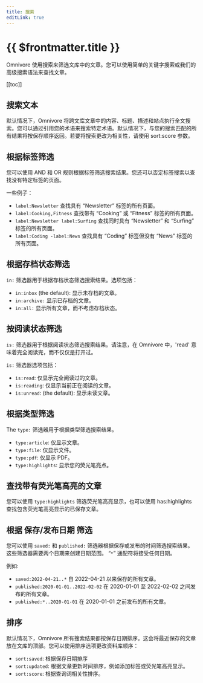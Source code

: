 ```yaml
---
title: 搜索
editLink: true
---
```


# {{ $frontmatter.title }}

Omnivore 使用搜索来筛选文库中的文章。您可以使用简单的关键字搜索或我们的高级搜索语法来查找文章。

[[toc]]

## 搜索文本

默认情况下，Omnivore 将跨文库文章中的内容、标题、描述和站点执行全文搜索。您可以通过引用您的术语来搜索特定术语。默认情况下，与您的搜索匹配的所有结果将按保存顺序返回。若要将搜索更改为相关性，请使用 sort:score 参数。

## 根据标签筛选

您可以使用 AND 和 OR 规则根据标签筛选搜索结果。您还可以否定标签搜索以查找没有特定标签的页面。

一些例子：

- `label:Newsletter` 查找具有 “Newsletter” 标签的所有页面。
- `label:Cooking,Fitness` 查找带有 “Cooking” 或 “Fitness” 标签的所有页面。
- `label:Newsletter label:Surfing` 查找同时具有 “Newsletter” 和 “Surfing” 标签的所有页面。
- `label:Coding -label:News` 查找具有 “Coding” 标签但没有 “News” 标签的所有页面。

## 根据存档状态筛选

`in:` 筛选器用于根据存档状态筛选搜索结果。选项包括：

- `in:inbox` (the default): 显示未存档的文章。
- `in:archive:` 显示已存档的文章。
- `in:all:` 显示所有文章，而不考虑存档状态。

## 按阅读状态筛选

`is:` 筛选器用于根据阅读状态筛选搜索结果。请注意，在 Omnivore 中，'read' 意味着完全阅读完，而不仅仅是打开过。

`is:` 筛选器选项包括：

- `is:read`: 仅显示完全阅读过的文章。
- `is:reading`: 仅显示当前正在阅读的文章。
- `is:unread`: (the default): 显示未读文章。

## 根据类型筛选

The `type:` 筛选器用于根据类型筛选搜索结果。

- `type:article`: 仅显示文章。
- `type:file`: 仅显示文件。
- `type:pdf`: 仅显示 PDF。
- `type:highlights`: 显示您的荧光笔亮点。

## 查找带有荧光笔高亮的文章

您可以使用 `type:highlights` 筛选荧光笔高亮显示，也可以使用 has:highlights 查找包含荧光笔高亮显示的已保存文章。

## 根据 保存/发布日期 筛选

您可以使用 `saved:` 和 `published:` 筛选器根据保存或发布的时间筛选搜索结果。 这些筛选器需要两个日期来创建日期范围。 “`*`” 通配符将接受任何日期。

例如:

- `saved:2022-04-21..*` 自 2022-04-21 以来保存的所有文章。
- `published:2020-01-01..2022-02-02` 在 2020-01-01 至 2022-02-02 之间发布的所有文章。
- `published:*..2020-01-01` 在 2020-01-01 之前发布的所有文章。

## 排序

默认情况下，Omnivore 所有搜索结果都按保存日期排序。这会将最近保存的文章放在文库的顶部。您可以使用排序选项更改资料库顺序：

- `sort:saved`: 根据保存日期排序
- `sort:updated`: 根据文章更新时间排序，例如添加标签或荧光笔高亮显示。
- `sort:score`: 根据查询词相关性排序。
